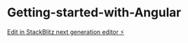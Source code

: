 # Getting-started-with-Angular

[Edit in StackBlitz next generation editor ⚡️](https://stackblitz.com/~/github.com/Archonn3cted/Getting-started-with-Angular)